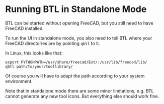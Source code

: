# Running BTL in Standalone Mode

BTL can be started without opening FreeCAD, but you still need to have
FreeCAD installed.

To run the UI in standalone mode, you also need to tell BTL where your
FreeCAD directories are by pointing `qbtl` to it.

In Linux, this looks like that:

```
export PYTHONPATH=/usr/share/freecad/Ext/:/usr/lib/freecad/lib/
qbtl path/to/your/toollibrary/
```

Of course you will have to adapt the path according to your system
environment.

Note that in standalone mode there are some minor limitations, e.g.
BTL cannot generate any new tool icons. But everything else should
work fine.
